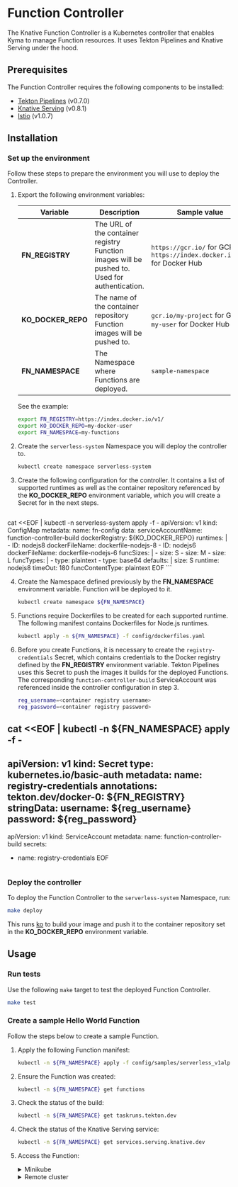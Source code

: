 # Function Controller

The Knative Function Controller is a Kubernetes controller that enables Kyma to manage Function resources. It uses Tekton Pipelines and Knative Serving under the hood.

## Prerequisites

The Function Controller requires the following components to be installed:

- [Tekton Pipelines](https://github.com/tektoncd/pipeline/releases) (v0.7.0)
- [Knative Serving](https://github.com/knative/serving/releases) (v0.8.1)
- [Istio](https://github.com/istio/istio/releases) (v1.0.7)

## Installation

### Set up the environment

Follow these steps to prepare the environment you will use to deploy the Controller.

1. Export the following environment variables:

    | Variable        | Description | Sample value |
    | --------------- | ----------- |--------------|
    | **FN_REGISTRY** | The URL of the container registry Function images will be pushed to. Used for authentication. | `https://gcr.io/` for GCR, `https://index.docker.io/v1/` for Docker Hub |
    | **KO_DOCKER_REPO** | The name of the container repository Function images will be pushed to. | `gcr.io/my-project` for GCR, `my-user` for Docker Hub |
    | **FN_NAMESPACE** | The Namespace where Functions are deployed. | `sample-namespace` |

    See the example:

    ```bash
    export FN_REGISTRY=https://index.docker.io/v1/
    export KO_DOCKER_REPO=my-docker-user
    export FN_NAMESPACE=my-functions
    ```

2. Create the `serverless-system` Namespace you will deploy the controller to.

    ```bash
    kubectl create namespace serverless-system
    ```

3. Create the following configuration for the controller. It contains a list of supported runtimes as well as the container repository referenced by the **KO_DOCKER_REPO** environment variable, which you will create a Secret for in the next steps.

    ```bash
cat <<EOF | kubectl -n serverless-system apply -f -
apiVersion: v1
kind: ConfigMap
metadata:
  name: fn-config
data:
  serviceAccountName: function-controller-build
  dockerRegistry: ${KO_DOCKER_REPO}
  runtimes: |
    - ID: nodejs8
      dockerFileName: dockerfile-nodejs-8
    - ID: nodejs6
      dockerFileName: dockerfile-nodejs-6
  funcSizes: |
    - size: S
    - size: M
    - size: L
  funcTypes: |
    - type: plaintext
    - type: base64
  defaults: |
    size: S
    runtime: nodejs8
    timeOut: 180
    funcContentType: plaintext
EOF
    ```

4. Create the Namespace defined previously by the **FN_NAMESPACE** environment variable. Function will be deployed to it.

    ```bash
    kubectl create namespace ${FN_NAMESPACE}
    ```

5. Functions require Dockerfiles to be created for each supported runtime. The following manifest contains Dockerfiles for Node.js runtimes.

    ```bash
    kubectl apply -n ${FN_NAMESPACE} -f config/dockerfiles.yaml
    ```

6. Before you create Functions, it is necessary to create the `registry-credentials` Secret, which contains credentials to the Docker registry defined by the **FN_REGISTRY** environment variable. Tekton Pipelines uses this Secret to push the images it builds for the deployed Functions. The corresponding `function-controller-build` ServiceAccount was referenced inside the controller configuration in step 3.

    ```bash
    reg_username=<container registry username>
    reg_password=<container registry password>

cat <<EOF | kubectl -n ${FN_NAMESPACE} apply -f -
---
apiVersion: v1
kind: Secret
type: kubernetes.io/basic-auth
metadata:
  name: registry-credentials
  annotations:
    tekton.dev/docker-0: ${FN_REGISTRY}
stringData:
  username: ${reg_username}
  password: ${reg_password}
---
apiVersion: v1
kind: ServiceAccount
metadata:
  name: function-controller-build
secrets:
- name: registry-credentials
EOF
    ```

### Deploy the controller

To deploy the Function Controller to the `serverless-system` Namespace, run:

```bash
make deploy
```

This runs [ko](https://github.com/google/ko) to build your image and push it to the container repository set in the **KO_DOCKER_REPO** environment variable.

## Usage

### Run tests

Use the following `make` target to test the deployed Function Controller.

```bash
make test
```

### Create a sample Hello World Function

Follow the steps below to create a sample Function.

1. Apply the following Function manifest:

    ```bash
    kubectl -n ${FN_NAMESPACE} apply -f config/samples/serverless_v1alpha1_function.yaml
    ```

2. Ensure the Function was created:

    ```bash
    kubectl -n ${FN_NAMESPACE} get functions
    ```

3. Check the status of the build:

    ```bash
    kubectl -n ${FN_NAMESPACE} get taskruns.tekton.dev
    ```

4. Check the status of the Knative Serving service:

    ```bash
    kubectl -n ${FN_NAMESPACE} get services.serving.knative.dev
    ```

5. Access the Function:

    <div tabs name="installation">

      <details>
      <summary>Minikube</summary>

      ```bash
      FN_DOMAIN="$(kubectl -n ${FN_NAMESPACE} get ksvc demo --output 'jsonpath={.status.url}' | sed -e 's/http\([s]\)*:[/][/]//')"
      FN_PORT="$(kubectl get svc istio-ingressgateway -n istio-system --output 'jsonpath={.spec.ports[?(@.port==80)].nodePort}')"
      curl -v -H "Host: ${FN_DOMAIN}" http://$(minikube ip):${FN_PORT}
      ```
      </details>

      <details>
      <summary>Remote cluster</summary>

      ```bash
      FN_DOMAIN="$(kubectl -n ${FN_NAMESPACE} get ksvc demo --output 'jsonpath={.status.url}' | sed -e 's/http\([s]\)*:[/][/]//')"
      FN_INGRESS="$(kubectl get svc istio-ingressgateway -n istio-system --output 'jsonpath={.status.loadBalancer.ingress[0].ip}')"
      curl -kD- -H "Host: ${FN_DOMAIN}" "http://${FN_INGRESS}"   
      ```
      </details>

    </div>
